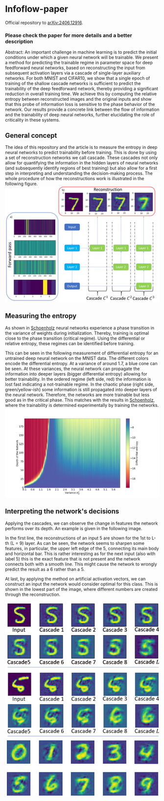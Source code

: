 # Infoflow-paper

Official repository to [arXiv:2406.12916](https://arxiv.org/abs/2406.12916).

### Please check the paper for more details and a better description

Abstract:
An important challenge in machine learning is to predict the initial conditions under which a given neural network will
be trainable. We present a method for predicting the trainable regime in parameter space for deep feedforward neural
networks, based on reconstructing the input from subsequent activation layers via a cascade of single-layer auxiliary
networks. For both MNIST and CIFAR10, we show that a single epoch of training of the shallow cascade networks is
sufficient to predict the trainability of the deep feedforward network, thereby providing a significant reduction in
overall training time. We achieve this by computing the relative entropy between reconstructed images and the original
inputs and show that this probe of information loss is sensitive to the phase behavior of the network. Our results
provide a concrete link between the flow of information and the trainability of deep neural networks, further
elucidating the role of criticality in these systems.

## General concept

The idea of this repository and the article is to measure the entropy in deep neural networks to predict trainability
before training. This is done by using a set of reconstruction networks we call cascade. These cascades not only
allow for quantifying the information in the hidden layers of neural networks (and subsequently identify regions of
best training) but also allow for a first step in interpreting and understanding the decision-making process.
The whole procedure of how the reconstructions work is illustrated in the following figure.
![Sketch of the procedure using cascades](images/scheme.png)

## Measuring the entropy

As shown in [Schoenholz](https://arxiv.org/abs/1611.01232) neural networks experience a phase transition in the variance
of weights during initialization. Thereby, training is optimal close to the phase transition (critical regime). Using
the differential or relative entropy, these regimes can be identified before training.

This can be seen in the following measurement of differential entropy for an untrained deep neural network on the MNIST
data. The different colors encode the differential entropy. At a variance of around 1.7, a blue cone can be seen. At
these variances, the neural network can propagate the information into deeper layers (bigger differential
entropy)
allowing for better trainability. In the ordered regime (left side, red) the information is lost fast indicating a
not-trainable regime. In the chaotic phase (right side, green/yellow-ish) some information is still propagated into
deeper layers of the neural network. Therefore, the networks are more trainable but less good as in the critical phase.
This matches with the results in [Schoenholz](https://arxiv.org/abs/1611.01232), where the trainability is determined
experimentally by training the networks.
![Image of differential entropy](images/diff_entropy.png)

## Interpreting the network's decisions

Applying the cascades, we can observe the change in features the network performs over its depth. An example is given in
the following image.

In the first line, the reconstructions of an input 5 are shown for the 1st to L-th (L = 9) layer. As can be seen, the
network seems to sharpen some features, in particular, the upper left edge of the 5, connecting its main body and
horizontal bar. This is rather interesting as for the next input
(also with label 5) this is the exact feature that is not present and the network connects both with a smooth line.
This might cause the network to wrongly predict the result as a 6 rather than a 5.

At last, by applying the method on artificial activation vectors, we can construct an input the network would consider
optimal for this class. This is shown in the lowest part of the image, where different numbers are created through the
reconstruction.

![Image of example reconstructions](images/reconstruction.png)